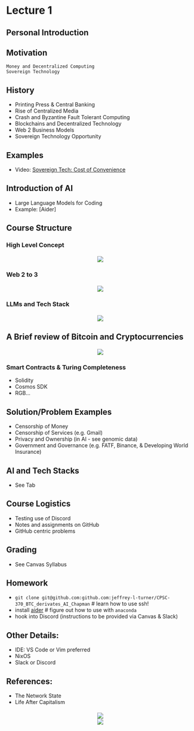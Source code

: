 # Lecture 1

## Personal Introduction

## Motivation
    Money and Decentralized Computing
    Sovereign Technology

## History
- Printing Press & Central Banking
- Rise of Centralized Media
- Crash and Byzantine Fault Tolerant Computing
- Blockchains and Decentralized Technology
- Web 2 Business Models
- Sovereign Technology Opportunity

## Examples
- Video: [Sovereign Tech: Cost of Convenience](https://costofconvenience.film/)

## Introduction of AI
- Large Language Models for Coding
- Example: [Aider]

## Course Structure

### High Level Concept
<h5 style="text:italic" align="center"><em>
<div align="center"><img src="./generative_ai_code.png"></img></div>
</em></h5> 

### Web 2 to 3

<h5 style="text:italic" align="center"><em>
<div align="center"><img src="./Web2_3.png"></img></div>
</em></h5> 

### LLMs and Tech Stack

<h5 style="text:italic" align="center"><em>
<div align="center"><img src="./Generative_Dapp_stack.png"></img></div>
</em></h5> 

## A Brief review of Bitcoin and Cryptocurrencies

<h5 style="text:italic" align="center"><em>
<div align="center"><img src="./bft_timeline.png"></img></div>
</em></h5> 

### Smart Contracts & Turing Completeness
- Solidity
- Cosmos SDK
- RGB...

## Solution/Problem Examples
- Censorship of Money
- Censorship of Services (e.g. Gmail)
- Privacy and Ownership (in AI - see genomic data)
- Government and Governance (e.g. FATF, Binance, & Developing World Insurance)

## AI and Tech Stacks
- See Tab

## Course Logistics
- Testing use of Discord
- Notes and assignments on GitHub
- GitHub centric problems

## Grading
- See Canvas Syllabus

## Homework
-  `git clone git@github.com:github.com:jeffrey-l-turner/CPSC-370_BTC_derivates_AI_Chapman` # learn how to use ssh!
-  install [aider](https://github.com/paul-gauthier/aider) # figure out how to use with `anaconda`
- hook into Discord (instructions to be provided via Canvas & Slack)

## Other Details:
- IDE: VS Code or Vim preferred
- NixOS
- Slack or Discord

## References:
- The Network State
- Life After Capitalism

<h5 style="text:italic" align="center"><em>
<div align="center"><img src="./life_after_capitalism.png"></img></div>
<div align="center"><img src="./network_state.png"></img></div>
</em></h5> 
